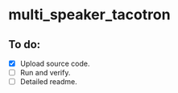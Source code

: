 # multi_speaker_tacotron

## To do:

- [x] Upload source code.
- [ ] Run and verify.
- [ ] Detailed readme.
